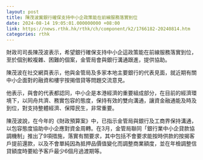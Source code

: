 ```yaml
---
layout: post
title: 陳茂波冀銀行確保支持中小企政策能在前線服務落實到位
date: 2024-08-14 19:05:01.000000000 +08:00
link: https://news.rthk.hk/rthk/ch/component/k2/1766182-20240814.htm
categories: rthk
---
```


財政司司長陳茂波表示，希望銀行確保支持中小企這政策能在前線服務落實到位，至於個別較複雜、困難的個案，金管局會與銀行溝通跟進，提供協助。

陳茂波在社交網頁表示，他與金管局及多家本地主要銀行的代表見面，就近期有關中小企面對的融資和樓宇按揭借貸等問題交流意見。

他表示，與會的代表都認同，中小企是本港經濟的重要組成部分，在目前的經濟環境下，以同舟共濟、務實包容的態度，保持有效的雙向溝通，讓資金融通能及時及到位，對支持整體經濟、保障民生，非常重要。

陳茂波說，在今年的《財政預算案》中，已指示金管局與銀行及工商界保持溝通，以包容態度協助中小企應對資金周轉。在3月，金管局聯同「銀行業中小企貸款協調機制」推出了9項措施，落實有關要求，其中包括不會要求能按時供款的按揭客戶提前還款，以及不會單純因為抵押品價值變化而調整商業額度，並在年檢調整信貸額度時要給予客戶最少6個月過渡期等。
